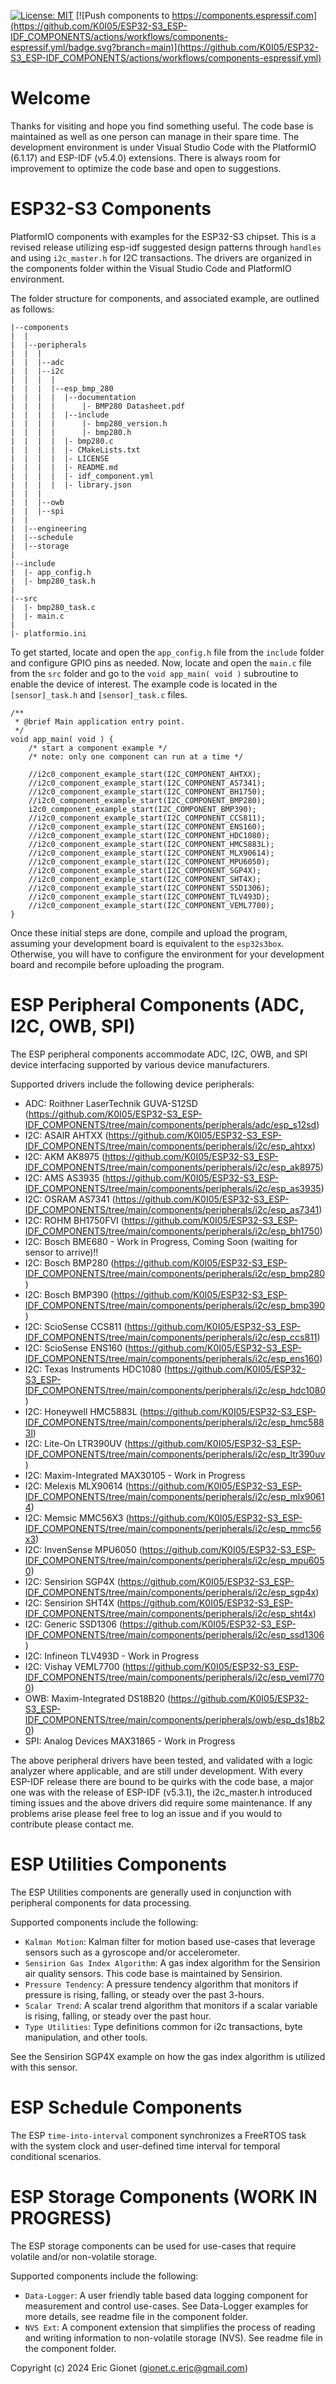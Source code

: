 [![License: MIT](https://cdn.prod.website-files.com/5e0f1144930a8bc8aace526c/65dd9eb5aaca434fac4f1c34_License-MIT-blue.svg)](/LICENSE)
[![Push components to https://components.espressif.com](https://github.com/K0I05/ESP32-S3_ESP-IDF_COMPONENTS/actions/workflows/components-espressif.yml/badge.svg?branch=main)](https://github.com/K0I05/ESP32-S3_ESP-IDF_COMPONENTS/actions/workflows/components-espressif.yml)

# Welcome
Thanks for visiting and hope you find something useful.  The code base is maintained as well as one person can manage in their spare time. The development environment is under Visual Studio Code with the PlatformIO (6.1.17) and ESP-IDF (v5.4.0) extensions.  There is always room for improvement to optimize the code base and open to suggestions.

# ESP32-S3 Components
PlatformIO components with examples for the ESP32-S3 chipset.  This is a revised release utilizing esp-idf suggested design patterns through `handles` and using `i2c_master.h` for I2C transactions.  The drivers are organized in the components folder within the Visual Studio Code and PlatformIO environment.

The folder structure for components, and associated example, are outlined as follows:
```
|--components
|  |
|  |--peripherals
|  |  |
|  |  |--adc
|  |  |--i2c
|  |  |  |
|  |  |  |--esp_bmp_280
|  |  |  |  |--documentation
|  |  |  |      |- BMP280 Datasheet.pdf
|  |  |  |  |--include
|  |  |  |      |- bmp280_version.h
|  |  |  |      |- bmp280.h
|  |  |  |  |- bmp280.c
|  |  |  |  |- CMakeLists.txt
|  |  |  |  |- LICENSE
|  |  |  |  |- README.md
|  |  |  |  |- idf_component.yml
|  |  |  |  |- library.json
|  |  |
|  |  |--owb
|  |  |--spi
|  |
|  |--engineering
|  |--schedule
|  |--storage
|
|--include
|  |- app_config.h
|  |- bmp280_task.h
|
|--src
|  |- bmp280_task.c
|  |- main.c
|
|- platformio.ini
```
To get started, locate and open the `app_config.h` file from the `include` folder and configure GPIO pins as needed.  Now, locate and open the `main.c` file from the `src` folder and go to the `void app_main( void )` subroutine to enable the device of interest.  The example code is located in the `[sensor]_task.h` and `[sensor]_task.c` files.
```
/**
 * @brief Main application entry point.
 */
void app_main( void ) {
    /* start a component example */
    /* note: only one component can run at a time */
    
    //i2c0_component_example_start(I2C_COMPONENT_AHTXX);
    //i2c0_component_example_start(I2C_COMPONENT_AS7341);
    //i2c0_component_example_start(I2C_COMPONENT_BH1750);
    //i2c0_component_example_start(I2C_COMPONENT_BMP280);
    i2c0_component_example_start(I2C_COMPONENT_BMP390);
    //i2c0_component_example_start(I2C_COMPONENT_CCS811);
    //i2c0_component_example_start(I2C_COMPONENT_ENS160);
    //i2c0_component_example_start(I2C_COMPONENT_HDC1080);
    //i2c0_component_example_start(I2C_COMPONENT_HMC5883L);
    //i2c0_component_example_start(I2C_COMPONENT_MLX90614);
    //i2c0_component_example_start(I2C_COMPONENT_MPU6050);
    //i2c0_component_example_start(I2C_COMPONENT_SGP4X);
    //i2c0_component_example_start(I2C_COMPONENT_SHT4X);
    //i2c0_component_example_start(I2C_COMPONENT_SSD1306);
    //i2c0_component_example_start(I2C_COMPONENT_TLV493D);
    //i2c0_component_example_start(I2C_COMPONENT_VEML7700);
}
```
Once these initial steps are done, compile and upload the program, assuming your development board is equivalent to the `esp32s3box`.  Otherwise, you will have to configure the environment for your development board and recompile before uploading the program.

# ESP Peripheral Components (ADC, I2C, OWB, SPI)
The ESP peripheral components accommodate ADC, I2C, OWB, and SPI device interfacing supported by various device manufacturers.

Supported drivers include the following device peripherals:
 
 - ADC: Roithner LaserTechnik GUVA-S12SD (https://github.com/K0I05/ESP32-S3_ESP-IDF_COMPONENTS/tree/main/components/peripherals/adc/esp_s12sd)
 - I2C: ASAIR AHTXX (https://github.com/K0I05/ESP32-S3_ESP-IDF_COMPONENTS/tree/main/components/peripherals/i2c/esp_ahtxx)
 - I2C: AKM AK8975 (https://github.com/K0I05/ESP32-S3_ESP-IDF_COMPONENTS/tree/main/components/peripherals/i2c/esp_ak8975)
 - I2C: AMS AS3935 (https://github.com/K0I05/ESP32-S3_ESP-IDF_COMPONENTS/tree/main/components/peripherals/i2c/esp_as3935)
 - I2C: OSRAM AS7341 (https://github.com/K0I05/ESP32-S3_ESP-IDF_COMPONENTS/tree/main/components/peripherals/i2c/esp_as7341)
 - I2C: ROHM BH1750FVI (https://github.com/K0I05/ESP32-S3_ESP-IDF_COMPONENTS/tree/main/components/peripherals/i2c/esp_bh1750)
 - I2C: Bosch BME680 - Work in Progress, Coming Soon (waiting for sensor to arrive)!! 
 - I2C: Bosch BMP280 (https://github.com/K0I05/ESP32-S3_ESP-IDF_COMPONENTS/tree/main/components/peripherals/i2c/esp_bmp280)
 - I2C: Bosch BMP390 (https://github.com/K0I05/ESP32-S3_ESP-IDF_COMPONENTS/tree/main/components/peripherals/i2c/esp_bmp390)
 - I2C: ScioSense CCS811 (https://github.com/K0I05/ESP32-S3_ESP-IDF_COMPONENTS/tree/main/components/peripherals/i2c/esp_ccs811)
 - I2C: ScioSense ENS160 (https://github.com/K0I05/ESP32-S3_ESP-IDF_COMPONENTS/tree/main/components/peripherals/i2c/esp_ens160)
 - I2C: Texas Instruments HDC1080 (https://github.com/K0I05/ESP32-S3_ESP-IDF_COMPONENTS/tree/main/components/peripherals/i2c/esp_hdc1080)
 - I2C: Honeywell HMC5883L (https://github.com/K0I05/ESP32-S3_ESP-IDF_COMPONENTS/tree/main/components/peripherals/i2c/esp_hmc5883l)
 - I2C: Lite-On LTR390UV (https://github.com/K0I05/ESP32-S3_ESP-IDF_COMPONENTS/tree/main/components/peripherals/i2c/esp_ltr390uv)
 - I2C: Maxim-Integrated MAX30105 - Work in Progress
 - I2C: Melexis MLX90614 (https://github.com/K0I05/ESP32-S3_ESP-IDF_COMPONENTS/tree/main/components/peripherals/i2c/esp_mlx90614)
 - I2C: Memsic MMC56X3 (https://github.com/K0I05/ESP32-S3_ESP-IDF_COMPONENTS/tree/main/components/peripherals/i2c/esp_mmc56x3)
 - I2C: InvenSense MPU6050 (https://github.com/K0I05/ESP32-S3_ESP-IDF_COMPONENTS/tree/main/components/peripherals/i2c/esp_mpu6050)
 - I2C: Sensirion SGP4X (https://github.com/K0I05/ESP32-S3_ESP-IDF_COMPONENTS/tree/main/components/peripherals/i2c/esp_sgp4x)
 - I2C: Sensirion SHT4X (https://github.com/K0I05/ESP32-S3_ESP-IDF_COMPONENTS/tree/main/components/peripherals/i2c/esp_sht4x)
 - I2C: Generic SSD1306 (https://github.com/K0I05/ESP32-S3_ESP-IDF_COMPONENTS/tree/main/components/peripherals/i2c/esp_ssd1306)
 - I2C: Infineon TLV493D - Work in Progress
 - I2C: Vishay VEML7700 (https://github.com/K0I05/ESP32-S3_ESP-IDF_COMPONENTS/tree/main/components/peripherals/i2c/esp_veml7700)
 - OWB: Maxim-Integrated DS18B20 (https://github.com/K0I05/ESP32-S3_ESP-IDF_COMPONENTS/tree/main/components/peripherals/owb/esp_ds18b20)
 - SPI: Analog Devices MAX31865 - Work in Progress
 
The above peripheral drivers have been tested, and validated with a logic analyzer where applicable, and are still under development. With every ESP-IDF release there are bound to be quirks with the code base, a major one was with the release of ESP-IDF (v5.3.1), the i2c_master.h introduced timing issues and the above drivers did require some maintenance.  If any problems arise please feel free to log an issue and if you would to contribute please contact me.

# ESP Utilities Components
The ESP Utilities components are generally used in conjunction with peripheral components for data processing.

Supported components include the following:

- `Kalman Motion`: Kalman filter for motion based use-cases that leverage sensors such as a gyroscope and/or accelerometer.
- `Sensirion Gas Index Algorithm`: A gas index algorithm for the Sensirion air quality sensors.  This code base is maintained by Sensirion.
- `Pressure Tendency`: A pressure tendency algorithm that monitors if pressure is rising, falling, or steady over the past 3-hours.
- `Scalar Trend`: A scalar trend algorithm that monitors if a scalar variable is rising, falling, or steady over the past hour.
- `Type Utilities`: Type definitions common for i2c transactions, byte manipulation, and other tools.

See the Sensirion SGP4X example on how the gas index algorithm is utilized with this sensor.

# ESP Schedule Components
The ESP `time-into-interval` component synchronizes a FreeRTOS task with the system clock and user-defined time interval for temporal conditional scenarios.

# ESP Storage Components (WORK IN PROGRESS)
The ESP storage components can be used for use-cases that require volatile and/or non-volatile storage.

Supported components include the following:

- `Data-Logger`: A user friendly table based data logging component for measurement and control use-cases.  See Data-Logger examples for more details, see readme file in the component folder.
- `NVS Ext`: A component extension that simplifies the process of reading and writing information to non-volatile storage (NVS).  See readme file in the component folder.


Copyright (c) 2024 Eric Gionet (gionet.c.eric@gmail.com)